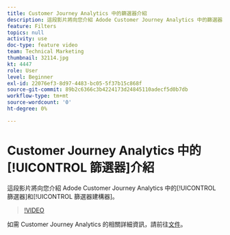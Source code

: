 ```yaml
---
title: Customer Journey Analytics 中的篩選器介紹
description: 這段影片將向您介紹 Adode Customer Journey Analytics 中的篩選器和篩選器建構器。
feature: Filters
topics: null
activity: use
doc-type: feature video
team: Technical Marketing
thumbnail: 32114.jpg
kt: 4447
role: User
level: Beginner
exl-id: 22076ef3-8d97-4483-bc05-5f37b15c868f
source-git-commit: 89b2c6366c3b4224173d24845110adecf5d0b7db
workflow-type: tm+mt
source-wordcount: '0'
ht-degree: 0%

---
```


# Customer Journey Analytics 中的[!UICONTROL 篩選器]介紹

這段影片將向您介紹 Adode Customer Journey Analytics 中的[!UICONTROL 篩選器]和[!UICONTROL 篩選器建構器]。

>[!VIDEO](https://video.tv.adobe.com/v/32114/?quality=12&learn=on)

如需 Customer Journey Analytics 的相關詳細資訊，請前往[文件](https://experienceleague.adobe.com/docs/analytics-platform/using/cja-landing.html?lang=zh-Hant)。

